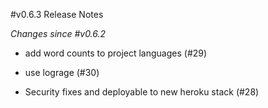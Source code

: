 #v0.6.3 Release Notes

*Changes since #v0.6.2*

- add word counts to project languages (#29)

- use lograge  (#30)

- Security fixes and deployable to new heroku stack (#28)
